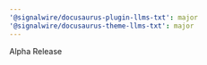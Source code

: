 ```yaml
---
'@signalwire/docusaurus-plugin-llms-txt': major
'@signalwire/docusaurus-theme-llms-txt': major
---
```


Alpha Release
